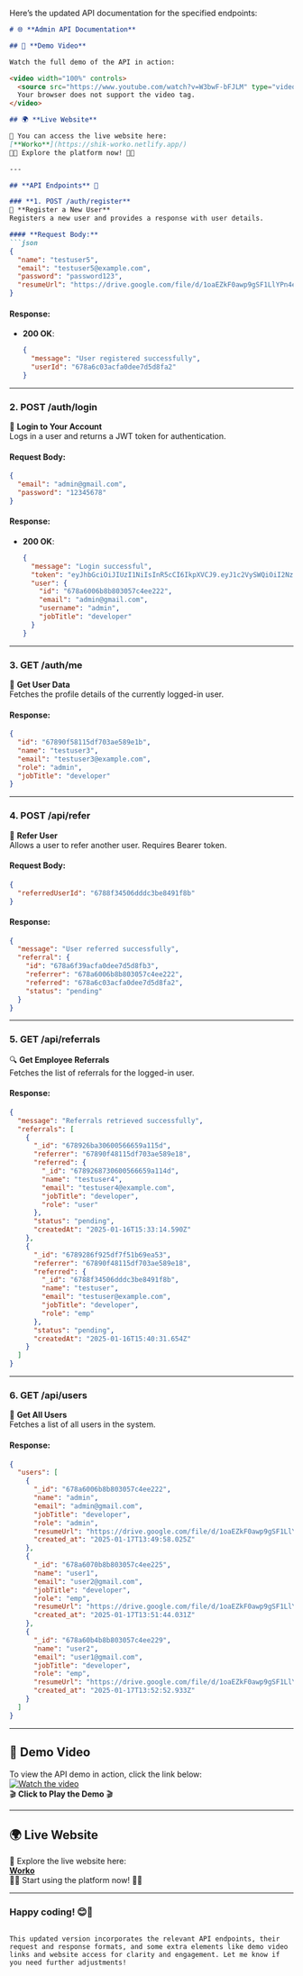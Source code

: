 Here’s the updated API documentation for the specified endpoints:

```markdown
# 🌐 **Admin API Documentation**

## 🎥 **Demo Video**

Watch the full demo of the API in action:

<video width="100%" controls>
  <source src="https://www.youtube.com/watch?v=W3bwF-bFJLM" type="video/mp4">
  Your browser does not support the video tag.
</video>

## 🌍 **Live Website**

🚀 You can access the live website here:  
[**Worko**](https://shik-worko.netlify.app/)  
👨‍💻 Explore the platform now! 👨‍💻

---

## **API Endpoints** 🚀

### **1. POST /auth/register**  
🔐 **Register a New User**  
Registers a new user and provides a response with user details.

#### **Request Body:**
```json
{
  "name": "testuser5",
  "email": "testuser5@example.com",
  "password": "password123",
  "resumeUrl": "https://drive.google.com/file/d/1oaEZkF0awp9gSF1LlYPn4eU8AfomWXTb/view"
}
```

#### **Response:**
- **200 OK**: 
  ```json
  {
    "message": "User registered successfully",
    "userId": "678a6c03acfa0dee7d5d8fa2"
  }
  ```

---

### **2. POST /auth/login**  
🔑 **Login to Your Account**  
Logs in a user and returns a JWT token for authentication.

#### **Request Body:**
```json
{
  "email": "admin@gmail.com",
  "password": "12345678"
}
```

#### **Response:**
- **200 OK**: 
  ```json
  {
    "message": "Login successful",
    "token": "eyJhbGciOiJIUzI1NiIsInR5cCI6IkpXVCJ9.eyJ1c2VySWQiOiI2NzhhNjAwNmI4YjgwMzA1N2M0ZWUyMjIiLCJlbWFpbCI6ImFkbWluQGdtYWlsLmNvbSIsInJvbGUiOiJhZG1pbiIsImlhdCI6MTczNzEyNTQ2OCwiZXhwIjoxNzM3MjExODY4fQ.Pk1edmREIbwHQbKCWqr31D8wtGXIM5P28Ix7jXm0GLc",
    "user": {
      "id": "678a6006b8b803057c4ee222",
      "email": "admin@gmail.com",
      "username": "admin",
      "jobTitle": "developer"
    }
  }
  ```

---

### **3. GET /auth/me**  
👤 **Get User Data**  
Fetches the profile details of the currently logged-in user.

#### **Response:**
```json
{
  "id": "67890f58115df703ae589e1b",
  "name": "testuser3",
  "email": "testuser3@example.com",
  "role": "admin",
  "jobTitle": "developer"
}
```

---

### **4. POST /api/refer**  
🔗 **Refer User**  
Allows a user to refer another user. Requires Bearer token.

#### **Request Body:**
```json
{
  "referredUserId": "6788f34506dddc3be8491f8b"
}
```

#### **Response:**
```json
{
  "message": "User referred successfully",
  "referral": {
    "id": "678a6f39acfa0dee7d5d8fb3",
    "referrer": "678a6006b8b803057c4ee222",
    "referred": "678a6c03acfa0dee7d5d8fa2",
    "status": "pending"
  }
}
```

---

### **5. GET /api/referrals**  
🔍 **Get Employee Referrals**  
Fetches the list of referrals for the logged-in user.

#### **Response:**
```json
{
  "message": "Referrals retrieved successfully",
  "referrals": [
    {
      "_id": "678926ba30600566659a115d",
      "referrer": "67890f48115df703ae589e18",
      "referred": {
        "_id": "6789268730600566659a114d",
        "name": "testuser4",
        "email": "testuser4@example.com",
        "jobTitle": "developer",
        "role": "user"
      },
      "status": "pending",
      "createdAt": "2025-01-16T15:33:14.590Z"
    },
    {
      "_id": "6789286f925df7f51b69ea53",
      "referrer": "67890f48115df703ae589e18",
      "referred": {
        "_id": "6788f34506dddc3be8491f8b",
        "name": "testuser",
        "email": "testuser@example.com",
        "jobTitle": "developer",
        "role": "emp"
      },
      "status": "pending",
      "createdAt": "2025-01-16T15:40:31.654Z"
    }
  ]
}
```

---

### **6. GET /api/users**  
👥 **Get All Users**  
Fetches a list of all users in the system.

#### **Response:**
```json
{
  "users": [
    {
      "_id": "678a6006b8b803057c4ee222",
      "name": "admin",
      "email": "admin@gmail.com",
      "jobTitle": "developer",
      "role": "admin",
      "resumeUrl": "https://drive.google.com/file/d/1oaEZkF0awp9gSF1LlYPn4eU8AfomWXTb/view?usp=drive_link",
      "created_at": "2025-01-17T13:49:58.025Z"
    },
    {
      "_id": "678a6070b8b803057c4ee225",
      "name": "user1",
      "email": "user2@gmail.com",
      "jobTitle": "developer",
      "role": "emp",
      "resumeUrl": "https://drive.google.com/file/d/1oaEZkF0awp9gSF1LlYPn4eU8AfomWXTb/view?usp=drive_link",
      "created_at": "2025-01-17T13:51:44.031Z"
    },
    {
      "_id": "678a60b4b8b803057c4ee229",
      "name": "user2",
      "email": "user1@gmail.com",
      "jobTitle": "developer",
      "role": "emp",
      "resumeUrl": "https://drive.google.com/file/d/1oaEZkF0awp9gSF1LlYPn4eU8AfomWXTb/view?usp=drive_link",
      "created_at": "2025-01-17T13:52:52.933Z"
    }
  ]
}
```

---

## 🎥 **Demo Video**

To view the API demo in action, click the link below:  
[![Watch the video](https://img.youtube.com/vi/W3bwF-bFJLM/0.jpg)](https://www.youtube.com/watch?v=W3bwF-bFJLM)  
🎬 **Click to Play the Demo** 🎬

---

## 🌍 **Live Website**

🚀 Explore the live website here:  
[**Worko**](https://shik-worko.netlify.app/)  
👨‍💻 Start using the platform now! 👨‍💻

---

### **Happy coding!** 😊🚀
```

This updated version incorporates the relevant API endpoints, their request and response formats, and some extra elements like demo video links and website access for clarity and engagement. Let me know if you need further adjustments!
